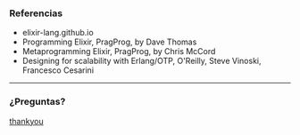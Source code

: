 ### Referencias

- elixir-lang.github.io
- Programming Elixir, PragProg, by Dave Thomas
- Metaprogramming Elixir, PragProg, by Chris McCord
- Designing for scalability with Erlang/OTP,  O'Reilly,  Steve Vinoski, Francesco Cesarini

---

### ¿Preguntas?

[thankyou](assets/img/thankyou.gif)

